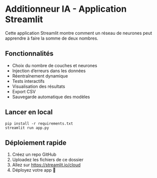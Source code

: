 # Additionneur IA - Application Streamlit

Cette application Streamlit montre comment un réseau de neurones peut apprendre à faire la somme de deux nombres.

## Fonctionnalités
- Choix du nombre de couches et neurones
- Injection d’erreurs dans les données
- Réentraînement dynamique
- Tests interactifs
- Visualisation des résultats
- Export CSV
- Sauvegarde automatique des modèles

## Lancer en local
```
pip install -r requirements.txt
streamlit run app.py
```

## Déploiement rapide
1. Créez un repo GitHub
2. Uploadez les fichiers de ce dossier
3. Allez sur https://streamlit.io/cloud
4. Déployez votre app 🎉